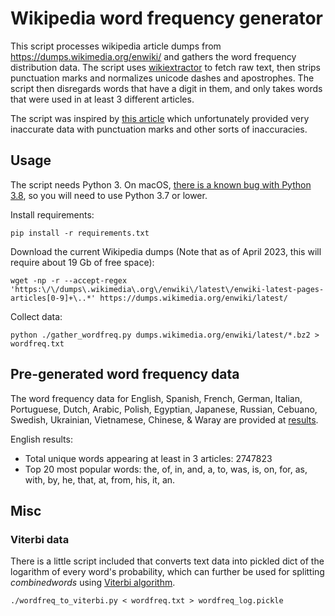 # Wikipedia word frequency generator

This script processes wikipedia article dumps from https://dumps.wikimedia.org/enwiki/ and gathers the word frequency distribution data. The script uses [wikiextractor](https://github.com/attardi/wikiextractor) to fetch raw text, then strips punctuation marks and normalizes unicode dashes and apostrophes. The script then disregards words that have a digit in them, and only takes words that were used in at least 3 different articles.

The script was inspired by [this article](http://imonad.com/seo/wikipedia-word-frequency-list/) which unfortunately provided very inaccurate data with punctuation marks and other sorts of inaccuracies.

## Usage

The script needs Python 3. On macOS, [there is a known bug with Python 3.8](https://github.com/GoogleCloudPlatform/gsutil/issues/961#issuecomment-604648510), so you will need to use Python 3.7 or lower.

Install requirements:

    pip install -r requirements.txt

Download the current Wikipedia dumps (Note that as of April 2023, this will require about 19 Gb of free space):

    wget -np -r --accept-regex 'https:\/\/dumps\.wikimedia\.org\/enwiki\/latest\/enwiki-latest-pages-articles[0-9]+\..*' https://dumps.wikimedia.org/enwiki/latest/

Collect data:

    python ./gather_wordfreq.py dumps.wikimedia.org/enwiki/latest/*.bz2 > wordfreq.txt

## Pre-generated word frequency data

The word frequency data for English, Spanish, French, German, Italian, Portuguese, Dutch, Arabic, Polish, Egyptian, Japanese, Russian, Cebuano, Swedish, Ukrainian, Vietnamese, Chinese, & Waray are provided at [results](results).

English results:
* Total unique words appearing at least in 3 articles: 2747823
* Top 20 most popular words: the, of, in, and, a, to, was, is, on, for, as, with, by, he, that, at, from, his, it, an.

## Misc

### Viterbi data

There is a little script included that converts text data into pickled dict of the logarithm of every word's probability, which can further be used for splitting _combinedwords_ using [Viterbi algorithm](https://en.wikipedia.org/wiki/Viterbi_algorithm).

    ./wordfreq_to_viterbi.py < wordfreq.txt > wordfreq_log.pickle
